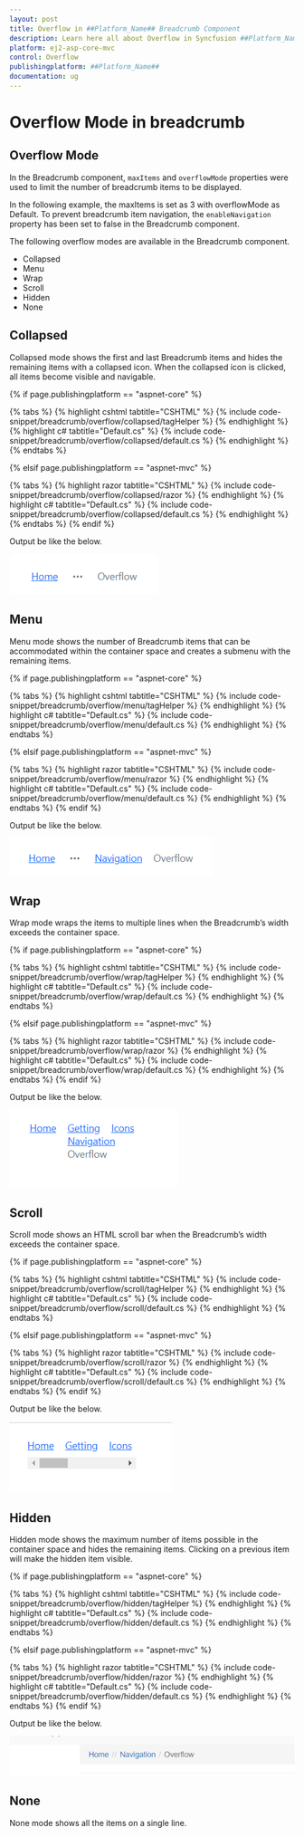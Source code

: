 ```yaml
---
layout: post
title: Overflow in ##Platform_Name## Breadcrumb Component
description: Learn here all about Overflow in Syncfusion ##Platform_Name## Breadcrumb component of Syncfusion Essential JS 2 and more.
platform: ej2-asp-core-mvc
control: Overflow
publishingplatform: ##Platform_Name##
documentation: ug
---
```



# Overflow Mode in breadcrumb

## Overflow Mode

In the Breadcrumb component, `maxItems` and `overflowMode` properties were used to limit the number of breadcrumb items to be displayed.

In the following example, the maxItems is set as 3 with overflowMode as Default. To prevent breadcrumb item navigation, the `enableNavigation` property has been set to false in the Breadcrumb component.

The following overflow modes are available in the Breadcrumb component.

* Collapsed
* Menu 
* Wrap
* Scroll
* Hidden
* None

## Collapsed

Collapsed mode shows the first and last Breadcrumb items and hides the remaining items with a collapsed icon. When the collapsed icon is clicked, all items become visible and navigable.

{% if page.publishingplatform == "aspnet-core" %}

{% tabs %}
{% highlight cshtml tabtitle="CSHTML" %}
{% include code-snippet/breadcrumb/overflow/collapsed/tagHelper %}
{% endhighlight %}
{% highlight c# tabtitle="Default.cs" %}
{% include code-snippet/breadcrumb/overflow/collapsed/default.cs %}
{% endhighlight %}
{% endtabs %}

{% elsif page.publishingplatform == "aspnet-mvc" %}

{% tabs %}
{% highlight razor tabtitle="CSHTML" %}
{% include code-snippet/breadcrumb/overflow/collapsed/razor %}
{% endhighlight %}
{% highlight c# tabtitle="Default.cs" %}
{% include code-snippet/breadcrumb/overflow/collapsed/default.cs %}
{% endhighlight %}
{% endtabs %}
{% endif %}



Output be like the below.

![Breadcrumb Sample](./../images/breadcrumb-collapsed.png)

## Menu

Menu mode shows the number of Breadcrumb items that can be accommodated within the container space and creates a submenu with the remaining items.

{% if page.publishingplatform == "aspnet-core" %}

{% tabs %}
{% highlight cshtml tabtitle="CSHTML" %}
{% include code-snippet/breadcrumb/overflow/menu/tagHelper %}
{% endhighlight %}
{% highlight c# tabtitle="Default.cs" %}
{% include code-snippet/breadcrumb/overflow/menu/default.cs %}
{% endhighlight %}
{% endtabs %}

{% elsif page.publishingplatform == "aspnet-mvc" %}

{% tabs %}
{% highlight razor tabtitle="CSHTML" %}
{% include code-snippet/breadcrumb/overflow/menu/razor %}
{% endhighlight %}
{% highlight c# tabtitle="Default.cs" %}
{% include code-snippet/breadcrumb/overflow/menu/default.cs %}
{% endhighlight %}
{% endtabs %}
{% endif %}



Output be like the below.

![Breadcrumb Sample](./../images/breadcrumb-menu.png)

## Wrap

Wrap mode wraps the items to multiple lines when the Breadcrumb’s width exceeds the container space.

{% if page.publishingplatform == "aspnet-core" %}

{% tabs %}
{% highlight cshtml tabtitle="CSHTML" %}
{% include code-snippet/breadcrumb/overflow/wrap/tagHelper %}
{% endhighlight %}
{% highlight c# tabtitle="Default.cs" %}
{% include code-snippet/breadcrumb/overflow/wrap/default.cs %}
{% endhighlight %}
{% endtabs %}

{% elsif page.publishingplatform == "aspnet-mvc" %}

{% tabs %}
{% highlight razor tabtitle="CSHTML" %}
{% include code-snippet/breadcrumb/overflow/wrap/razor %}
{% endhighlight %}
{% highlight c# tabtitle="Default.cs" %}
{% include code-snippet/breadcrumb/overflow/wrap/default.cs %}
{% endhighlight %}
{% endtabs %}
{% endif %}



Output be like the below.

![Breadcrumb Sample](./../images/breadcrumb-wrap.png)

## Scroll

Scroll mode shows an HTML scroll bar when the Breadcrumb’s width exceeds the container space.

{% if page.publishingplatform == "aspnet-core" %}

{% tabs %}
{% highlight cshtml tabtitle="CSHTML" %}
{% include code-snippet/breadcrumb/overflow/scroll/tagHelper %}
{% endhighlight %}
{% highlight c# tabtitle="Default.cs" %}
{% include code-snippet/breadcrumb/overflow/scroll/default.cs %}
{% endhighlight %}
{% endtabs %}

{% elsif page.publishingplatform == "aspnet-mvc" %}

{% tabs %}
{% highlight razor tabtitle="CSHTML" %}
{% include code-snippet/breadcrumb/overflow/scroll/razor %}
{% endhighlight %}
{% highlight c# tabtitle="Default.cs" %}
{% include code-snippet/breadcrumb/overflow/scroll/default.cs %}
{% endhighlight %}
{% endtabs %}
{% endif %}



Output be like the below.

![Breadcrumb Sample](./../images/breadcrumb-scroll.png)

## Hidden

Hidden mode shows the maximum number of items possible in the container space and hides the remaining items. Clicking on a previous item will make the hidden item visible.

{% if page.publishingplatform == "aspnet-core" %}

{% tabs %}
{% highlight cshtml tabtitle="CSHTML" %}
{% include code-snippet/breadcrumb/overflow/hidden/tagHelper %}
{% endhighlight %}
{% highlight c# tabtitle="Default.cs" %}
{% include code-snippet/breadcrumb/overflow/hidden/default.cs %}
{% endhighlight %}
{% endtabs %}

{% elsif page.publishingplatform == "aspnet-mvc" %}

{% tabs %}
{% highlight razor tabtitle="CSHTML" %}
{% include code-snippet/breadcrumb/overflow/hidden/razor %}
{% endhighlight %}
{% highlight c# tabtitle="Default.cs" %}
{% include code-snippet/breadcrumb/overflow/hidden/default.cs %}
{% endhighlight %}
{% endtabs %}
{% endif %}



Output be like the below.

![Breadcrumb Sample](./../images/bread-overflow-hidden.png)

## None

None mode shows all the items on a single line.
